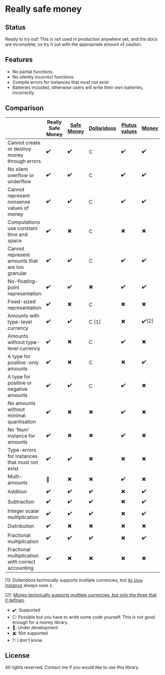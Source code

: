 # Really safe money

## Status

Ready to try out!
This is not used in production anywhere yet, and the docs are incomplete, so try it out with the appropriate amount of caution.

## Features

* No partial functions.
* No silently incorrect functions.
* Compile errors for instances that must not exist
* Batteries included, otherwise users will write their own batteries, incorrectly

## Comparison

|  | Really Safe Money | [Safe Money](https://github.com/k0001/safe-money) | [Dollaridoos](https://github.com/qfpl/dollaridoos) | [Plutus values](https://playground.plutus.iohkdev.io/doc/haddock/plutus-ledger-api/html/Plutus-V1-Ledger-Value.html#t:Value) | [Money](https://github.com/jpvillaisaza/money) | [Simple Money](https://hackage.haskell.org/package/simple-money) |
|--|--|--|--|--|--|--|
| Cannot create or destroy money through errors     | ✔️  | ✔️  | C     | ✔️ | ✔️    | ✖️ |
| No silent overflow or underflow                   | ✔️  | ✔️  | C     | ✔️ | ✔️    | ✖️ |
| Cannot represent nonsense values of money         | ✔️  | ✔️  | C     | ✔️ | ✔️    | ✖️ |
| Computations use constant time and space          | ✔️  | ✖️  | C     | ✖️ | ✖️    | ✔️ |
| Cannot represent amounts that are too granular    | ✔️  | ✔️  | C     | ✔️ | ✔️    | ✖️ |
| No-floating-point representation                  | ✔️  | ✔️  | ✖️     | ✔️ | ✔️    | ✖️ |
| Fixed-sized representation                        | ✔️  | ✖️  | C     | ✖️ | ✖️    | ✔️ |
| Amounts with    type-level currency               | ✔️  | ✔️  | C [1] | ✖️ | ✔️[2] | ✔️ |
| Amounts without type-level currency               | ✔️  | ✖️  | C     | ✔️ | ✖️    | ✖️ |
| A type for positive-only amounts                  | ✔️  | ✖️  | C     | ✖️ | ✔️    | ✖️ |
| A type for positive or negative amounts           | ✔️  | ✔️  | C     | ✔️ | ✖️    | ✔️ |
| No amounts without minimal quantisation           | ✔️  | ✖️  | ✖️     | ✔️ | ✖️    | ✖️ |
| No 'Num' instance for amounts                     | ✔️  | ✖️  | ✖️     | ✔️ | ✖️    | ✔️ |
| Type-errors for instances that must not exist     | ✔️  | ✔️  | ✖️     | ✖️ | ✖️    | ✖️ |
| Multi-amounts                                     | 🚧 | ✖️  | ✖️     | ✔️ | ✖️    | ✖️ |
| Addition                                          | ✔️  | ✔️  | ✔️     | ✖️ | ✔️    | ✔️ |
| Subtraction                                       | ✔️  | ✔️  | ✔️     | ✖️ | ✔️    | ✔️ |
| Integer scalar multiplication                     | ✔️  | ✔️  | ✔️     | ✖️ | ✔️    | ✔️ |
| Distribution                                      | ✔️  | ✖️  | ✖️     | ✖️ | ✖️    | ✖️ |
| Fractional multiplication                         | ✔️  | ✔️  | ✔️     | ✖️ | ✔️    | ✔️ |
| Fractional multiplication with correct accounting | ✔️  | ✖️  | ✖️     | ✖️ | ✖️    | ✖️ |

[1]: Dollaridoos technically supports multiple currencies, but [its `Show` instance](https://github.com/qfpl/dollaridoos/blob/fd0686edad9fee855f4651cb9494a9214f570e6a/src/Data/Money.hs) always uses `$`.

[2]: [Money technically supports multiple currencies, but only the three that it defines](https://github.com/jpvillaisaza/money/blob/fbfac3dbc585749035d46e31ca6c9b4b53c978ef/src/Data/Money.hs#L48-L51).


* ✔️: Supported
* C: Possible but you have to write some code yourself. This is not good enough for a money library.
* 🚧: Under development
* ✖️: Not supported
* ?: I don't know.

## License

All rights reserved.
Contact me if you would like to use this library.
